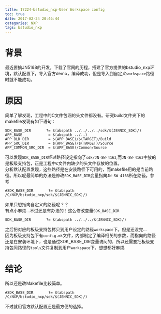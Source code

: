 ```yaml
---
title: 17224-bstudio_nxp-User Workspace config
toc: true
date: 2017-02-24 20:46:44
categories: NXP
tags: bstudio_nxp
---
```


# 背景
最近要搞JN5168的开发，下载了官网的历程，搭建了官方提供的bstudio_nxp环境，默认配置下，导入官方demo，编译成功，但是导入到自定义`workspace`路径时就不能成功。

# 原因
简单了解发现，工程中的C文件包涵的头文件都没有。研究build文件夹下的makefile发现有如下语句：
``` makfile
SDK_BASE_DIR       ?= $(abspath ../../../../sdk/$(JENNIC_SDK)/)
APP_BASE            = $(abspath ../..)
APP_BLD_DIR         = $(APP_BASE)/$(TARGET)/Build
APP_SRC_DIR         = $(APP_BASE)/$(TARGET)/Source
APP_COMMON_SRC_DIR  = $(APP_BASE)/Common/Source
```
可以发现`SDK_BASE_DIR`经过路径设定指向了`sdk/JN-SW-4163`,而`JN-SW-4163`中放的是板级支持包，正是工程中c文件内缺少的头文件存放的位置。  
分析默认配置发现，这些路径是在安装路径下可用的，而makefile用的是当前路径。所以呢最简单的办法是修改`SDK_BASE_DIR`变量指向`JN-SW-4163`所在路径。参考
```
#SDK_BASE_DIR       ?= $(abspath /C/NXP/bstudio_nxp/sdk/$(JENNIC_SDK)/)
```

如果只想指向自定义的路径呢？？  
有点小麻烦...不过还是有办法的！这么修改变量`SDK_BASE_DIR`  
```
SDK_BASE_DIR       ?= $(abspath ../../../$(JENNIC_SDK)/)
```
之后把对应的板级支持包拷贝到用户设定的路径`workspace`下。但是还没完...  
因为板级支持包下有`config.mk`文件，内部制定了编译相关的参数，而指向的路径还是在安装环境下，也是通过SDK_BASE_DIR变量访问的，所以还需要把板级支持包同路径的`tools`文件复制到用户`workspace`下。想想都好麻烦.

# 结论
所以还是改Makefile比较简单。
```
#SDK_BASE_DIR       ?= $(abspath /C/NXP/bstudio_nxp/sdk/$(JENNIC_SDK)/)
```
不过就用官方默认配置还是最方便的选择。

